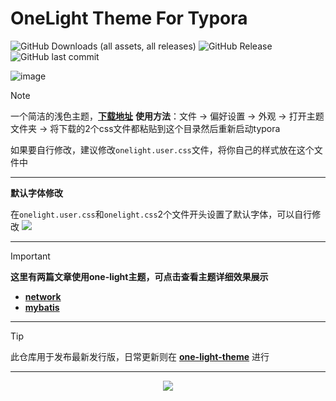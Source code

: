 # OneLight Theme For Typora
![GitHub Downloads (all assets, all releases)](https://img.shields.io/github/downloads/caolib/typora-onelight-theme/total?labelColor=white&color=blue)
![GitHub Release](https://img.shields.io/github/v/release/caolib/typora-onelight-theme?labelColor=blue&color=red)
![GitHub last commit](https://img.shields.io/github/last-commit/caolib/typora-onelight-theme?labelColor=white&color=blue)


![image](https://github.com/user-attachments/assets/d56a5c27-7b81-45f9-84cb-8b91df92eba9)

> [!note]
> 一个简洁的浅色主题，**[下载地址](https://github.com/caolib/theme.typora.io/releases)**
> **使用方法**：文件 → 偏好设置 → 外观 → 打开主题文件夹 → 将下载的2个css文件都粘贴到这个目录然后重新启动typora
> 
> 如果要自行修改，建议修改`onelight.user.css`文件，将你自己的样式放在这个文件中
>
> ---
> 
> **默认字体修改**
> 
> 在`onelight.user.css`和`onelight.css`2个文件开头设置了默认字体，可以自行修改
> ![](https://github.com/user-attachments/assets/ab75260f-cff0-43b7-b8e5-dfea38e8525c)


---

> [!important]
> **这里有两篇文章使用one-light主题，可点击查看主题详细效果展示**
> - **[network](https://bin-sites.pages.dev/net/计算机网络)**
> - **[mybatis](https://htmlpreview.github.io/?https://github.com/caolib/note/blob/master/mb.html)**

---

> [!tip]
> 此仓库用于发布最新发行版，日常更新则在 [**one-light-theme**](https://github.com/caolib/one-light-theme) 进行

---

<div align=center>
  <img src="https://counter.seku.su/cmoe?name=caolib&theme=r34"/>
</div>
